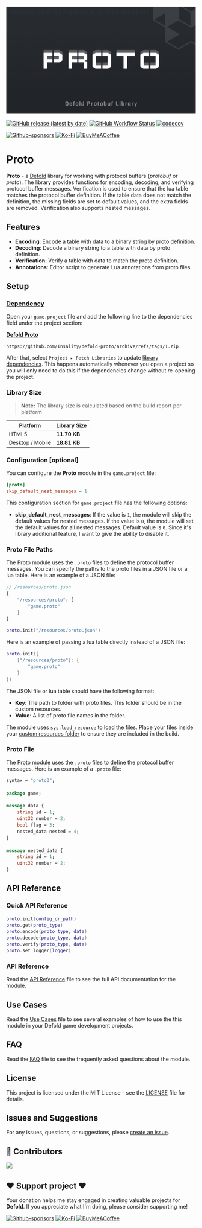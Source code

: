 ![](media/logo.png)

[![GitHub release (latest by date)](https://img.shields.io/github/v/tag/insality/defold-proto?style=for-the-badge&label=Release)](https://github.com/Insality/defold-proto/tags)
[![GitHub Workflow Status](https://img.shields.io/github/actions/workflow/status/insality/defold-proto/ci_workflow.yml?style=for-the-badge)](https://github.com/Insality/defold-proto/actions)
[![codecov](https://img.shields.io/codecov/c/github/Insality/defold-proto?style=for-the-badge)](https://codecov.io/gh/Insality/defold-proto)

[![Github-sponsors](https://img.shields.io/badge/sponsor-30363D?style=for-the-badge&logo=GitHub-Sponsors&logoColor=#EA4AAA)](https://github.com/sponsors/insality) [![Ko-Fi](https://img.shields.io/badge/Ko--fi-F16061?style=for-the-badge&logo=ko-fi&logoColor=white)](https://ko-fi.com/insality) [![BuyMeACoffee](https://img.shields.io/badge/Buy%20Me%20a%20Coffee-ffdd00?style=for-the-badge&logo=buy-me-a-coffee&logoColor=black)](https://www.buymeacoffee.com/insality)


# Proto

**Proto** - a [Defold](https://defold.com/) library for working with protocol buffers (_protobuf_ or _proto_). The library provides functions for encoding, decoding, and verifying protocol buffer messages. Verification is used to ensure that the lua table matches the protocol buffer definition. If the table data does not match the definition, the missing fields are set to default values, and the extra fields are removed. Verification also supports nested messages.

## Features

- **Encoding**: Encode a table with data to a binary string by proto definition.
- **Decoding**: Decode a binary string to a table with data by proto definition.
- **Verification**: Verify a table with data to match the proto definition.
- **Annotations**: Editor script to generate Lua annotations from proto files.

## Setup

### [Dependency](https://www.defold.com/manuals/libraries/)

Open your `game.project` file and add the following line to the dependencies field under the project section:

**[Defold Proto](https://github.com/Insality/defold-proto/archive/refs/tags/1.zip)**

```
https://github.com/Insality/defold-proto/archive/refs/tags/1.zip
```

After that, select `Project ▸ Fetch Libraries` to update [library dependencies]((https://defold.com/manuals/libraries/#setting-up-library-dependencies)). This happens automatically whenever you open a project so you will only need to do this if the dependencies change without re-opening the project.

### Library Size

> **Note:** The library size is calculated based on the build report per platform

| Platform         | Library Size |
| ---------------- | ------------ |
| HTML5            | **11.70 KB**  |
| Desktop / Mobile | **18.81 KB**  |


### Configuration [optional]

You can configure the **Proto** module in the `game.project` file:

```ini
[proto]
skip_default_nest_messages = 1
```

This configuration section for `game.project` file has the following options:

- **skip_default_nest_messages**: If the value is `1`, the module will skip the default values for nested messages. If the value is `0`, the module will set the default values for all nested messages. Default value is `0`. Since it's library additional feature, I want to give the ability to disable it.


### Proto File Paths

The Proto module uses the `.proto` files to define the protocol buffer messages. You can specify the paths to the proto files in a JSON file or a lua table. Here is an example of a JSON file:

```js
// /resources/proto.json
{
	"/resources/proto": [
		"game.proto"
	]
}
```

```lua
proto.init("/resources/proto.json")
```

Here is an example of passing a lua table directly instead of a JSON file:

```lua
proto.init({
	["/resources/proto"]: {
		"game.proto"
	}
})
```

The JSON file or lua table should have the following format:
- **Key**: The path to folder with proto files. This folder should be in the custom resources.
- **Value**: A list of proto file names in the folder.

The module uses `sys.load_resource` to load the files. Place your files inside your [custom resources folder](https://defold.com/manuals/project-settings/#custom-resources) to ensure they are included in the build.


### Proto File

The Proto module uses the `.proto` files to define the protocol buffer messages. Here is an example of a `.proto` file:

```proto
syntax = "proto3";

package game;

message data {
	string id = 1;
	uint32 number = 2;
	bool flag = 3;
	nested_data nested = 4;
}

message nested_data {
	string id = 1;
	uint32 number = 2;
}
```


## API Reference

### Quick API Reference

```lua
proto.init(config_or_path)
proto.get(proto_type)
proto.encode(proto_type, data)
proto.decode(proto_type, data)
proto.verify(proto_type, data)
proto.set_logger(logger)
```

### API Reference

Read the [API Reference](API_REFERENCE.md) file to see the full API documentation for the module.


## Use Cases

Read the [Use Cases](USE_CASES.md) file to see several examples of how to use the this module in your Defold game development projects.


## FAQ

Read the [FAQ](FAQ.md) file to see the frequently asked questions about the module.


## License

This project is licensed under the MIT License - see the [LICENSE](LICENSE) file for details.


## Issues and Suggestions

For any issues, questions, or suggestions, please [create an issue](https://github.com/Insality/defold-proto/issues).


## 👏 Contributors

<a href="https://github.com/Insality/defold-proto/graphs/contributors">
  <img src="https://contributors-img.web.app/image?repo=insality/defold-proto"/>
</a>


## ❤️ Support project ❤️

Your donation helps me stay engaged in creating valuable projects for **Defold**. If you appreciate what I'm doing, please consider supporting me!

[![Github-sponsors](https://img.shields.io/badge/sponsor-30363D?style=for-the-badge&logo=GitHub-Sponsors&logoColor=#EA4AAA)](https://github.com/sponsors/insality) [![Ko-Fi](https://img.shields.io/badge/Ko--fi-F16061?style=for-the-badge&logo=ko-fi&logoColor=white)](https://ko-fi.com/insality) [![BuyMeACoffee](https://img.shields.io/badge/Buy%20Me%20a%20Coffee-ffdd00?style=for-the-badge&logo=buy-me-a-coffee&logoColor=black)](https://www.buymeacoffee.com/insality)

